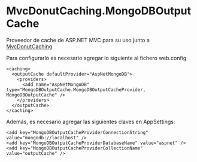 MvcDonutCaching.MongoDBOutputCache
==================================

Proveedor de cache de ASP.NET MVC para su uso junto a [MvcDonutCaching](https://github.com/moonpyk/mvcdonutcaching)

Para configurarlo es necesario agregar lo siguiente al fichero web.config

    <caching>
      <outputCache defaultProvider="AspNetMongoDB">
        <providers>
          <add name="AspNetMongoDB" type="MongoDBOutputCache.MongoDBOutputCacheProvider, MongoDBOutputCache" />
        </providers>
      </outputCache>
    </caching>

Además, es necesario agregar las siguientes claves en AppSettings:

    <add key="MongoDBOutputCacheProviderConnectionString" value="mongodb://localhost" />
    <add key="MongoDBOutputCacheProviderDatabaseName" value="aspnet" />
    <add key="MongoDBOutputCacheProviderCollectionName" value="outputCache" />